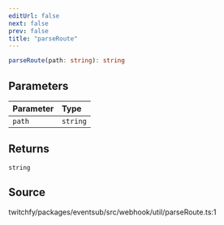 ```yaml
---
editUrl: false
next: false
prev: false
title: "parseRoute"
---
```


```ts
parseRoute(path: string): string
```

## Parameters

| Parameter | Type |
| :------ | :------ |
| `path` | `string` |

## Returns

`string`

## Source

twitchfy/packages/eventsub/src/webhook/util/parseRoute.ts:1
